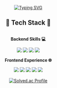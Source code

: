 <div align="center">
    <a href="https://git.io/typing-svg">
        <img src="https://readme-typing-svg.demolab.com?font=Alkatra&weight=500&size=45&duration=3500&pause=3&color=6994CDEE&center=true&vCenter=true&multiline=true&repeat=true&width=1000&height=100&lines=Welcome+to+9Bin's+GitHub!👋" alt="Typing SVG">
    </a>
 <br>
    
## 🔨 Tech Stack 🔨
<div style="display:flex; flex-direction:column; align-items:center;">
    <div >
    <p><strong>Backend Skills 💻</strong></p>
        <img src="https://img.shields.io/badge/Java-007396?style=flat-badge&logo=Java&logoColor=white"> 
        <img src="https://img.shields.io/badge/Spring-6DB33F?style=flat-badge&logo=spring&logoColor=white">
        <img src="https://img.shields.io/badge/Spring Boot-6DB33F?style=flat-badge&logo=spring-boot&logoColor=white">
        <img src="https://img.shields.io/badge/mysql-4479A1?style=flat-badge&logo=mysql&logoColor=white">
    </div>
    <div>
    <p><strong>Frontend Experience 🌐</strong></p>
        <img src="https://img.shields.io/badge/html5-E34F26?style=flat-badge&logo=html5&logoColor=white"> 
        <img src="https://img.shields.io/badge/css-1572B6?style=flat-badge&logo=css3&logoColor=white"> 
        <img src="https://img.shields.io/badge/javascript-F7DF1E?style=flat-badge&logo=javascript&logoColor=black">
        <img src="https://img.shields.io/badge/bootstrap-7952B3?style=flat-badge&logo=bootstrap&logoColor=white">
        <img src="https://img.shields.io/badge/vue.js-4FC08D?style=flat-badge&logo=vue.js&logoColor=white"> 
    </div>
</div>
<br>
    <div style="text-align:center;">
            <a href="https://solved.ac/imagen33/">
                <img src="http://mazassumnida.wtf/api/v2/generate_badge?boj=imagen33" alt="Solved.ac Profile">
            </a>
    </div>
</div>

